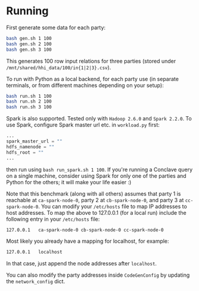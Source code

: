 # Running

First generate some data for each party:

```bash
bash gen.sh 1 100
bash gen.sh 2 100
bash gen.sh 3 100
```

This generates 100 row input relations for three parties (stored under `/mnt/shared/hhi_data/100/in{1|2|3}.csv`).

To run with Python as a local backend, for each party use (in separate terminals, or from different machines depending on your setup):

```bash
bash run.sh 1 100
bash run.sh 2 100
bash run.sh 3 100
```

Spark is also supported. Tested only with `Hadoop 2.6.0` and `Spark 2.2.0`. To use Spark, configure Spark master url etc. in `workload.py` first:

```python
...
spark_master_url = ""
hdfs_namenode = ""
hdfs_root = ""
...
```

then run using `bash run_spark.sh 1 100`. If you're running a Conclave query on a single machine, consider using Spark for only one of the parties and Python for the others; it will make your life easier :)

Note that this benchmark (along with all others) assumes that party 1 is reachable at `ca-spark-node-0`, party 2 at `cb-spark-node-0`, and party 3 at `cc-spark-node-0`. You can modify your `/etc/hosts` file to map IP addresses to host addresses. To map the above to 127.0.0.1 (for a local run) include the following entry in your `/etc/hosts` file:

```bash
127.0.0.1	ca-spark-node-0 cb-spark-node-0 cc-spark-node-0
```

Most likely you already have a mapping for localhost, for example:

```bash
127.0.0.1	localhost
```

In that case, just append the node addresses after `localhost`.

You can also modify the party addresses inside `CodeGenConfig` by updating the `network_config` dict.
